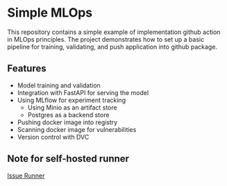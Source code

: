 # Simple MLOps

This repository contains a simple example of implementation github action in MLOps principles. The project demonstrates how to set up a basic pipeline for training, validating, and push application into github package.

## Features

- Model training and validation
- Integration with FastAPI for serving the model
- Using MLflow for experiment tracking
  - Using Minio as an artifact store
  - Postgres as a backend store
- Pushing docker image into registry
- Scanning docker image for vulnerabilities
- Version control with DVC

## Note for self-hosted runner

[Issue Runner](https://github.com/actions/setup-python/issues/460)
